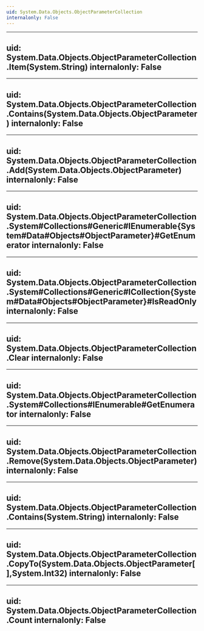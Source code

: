 ```yaml
---
uid: System.Data.Objects.ObjectParameterCollection
internalonly: False
---
```


---
uid: System.Data.Objects.ObjectParameterCollection.Item(System.String)
internalonly: False
---

---
uid: System.Data.Objects.ObjectParameterCollection.Contains(System.Data.Objects.ObjectParameter)
internalonly: False
---

---
uid: System.Data.Objects.ObjectParameterCollection.Add(System.Data.Objects.ObjectParameter)
internalonly: False
---

---
uid: System.Data.Objects.ObjectParameterCollection.System#Collections#Generic#IEnumerable{System#Data#Objects#ObjectParameter}#GetEnumerator
internalonly: False
---

---
uid: System.Data.Objects.ObjectParameterCollection.System#Collections#Generic#ICollection{System#Data#Objects#ObjectParameter}#IsReadOnly
internalonly: False
---

---
uid: System.Data.Objects.ObjectParameterCollection.Clear
internalonly: False
---

---
uid: System.Data.Objects.ObjectParameterCollection.System#Collections#IEnumerable#GetEnumerator
internalonly: False
---

---
uid: System.Data.Objects.ObjectParameterCollection.Remove(System.Data.Objects.ObjectParameter)
internalonly: False
---

---
uid: System.Data.Objects.ObjectParameterCollection.Contains(System.String)
internalonly: False
---

---
uid: System.Data.Objects.ObjectParameterCollection.CopyTo(System.Data.Objects.ObjectParameter[],System.Int32)
internalonly: False
---

---
uid: System.Data.Objects.ObjectParameterCollection.Count
internalonly: False
---
